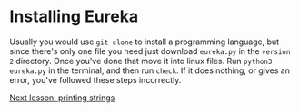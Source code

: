 # Installing Eureka

Usually you would use `git clone` to install a programming language, but since there's only one file you need just download `eureka.py` in the `version 2` directory. Once you've done that move it into linux files. Run `python3 eureka.py` in the terminal, and then run `check`. If it does nothing, or gives an error, you've followed these steps incorrectly.







[Next lesson: printing strings](https://github.com/Simjrn/eureka/blob/main/tutorials/printing_text.md)
